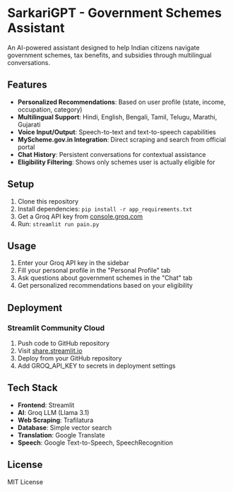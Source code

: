 # SarkariGPT - Government Schemes Assistant

An AI-powered assistant designed to help Indian citizens navigate government schemes, tax benefits, and subsidies through multilingual conversations.

## Features

- **Personalized Recommendations**: Based on user profile (state, income, occupation, category)
- **Multilingual Support**: Hindi, English, Bengali, Tamil, Telugu, Marathi, Gujarati
- **Voice Input/Output**: Speech-to-text and text-to-speech capabilities
- **MyScheme.gov.in Integration**: Direct scraping and search from official portal
- **Chat History**: Persistent conversations for contextual assistance
- **Eligibility Filtering**: Shows only schemes user is actually eligible for

## Setup

1. Clone this repository
2. Install dependencies: `pip install -r app_requirements.txt`
3. Get a Groq API key from [console.groq.com](https://console.groq.com)
4. Run: `streamlit run pain.py`

## Usage

1. Enter your Groq API key in the sidebar
2. Fill your personal profile in the "Personal Profile" tab
3. Ask questions about government schemes in the "Chat" tab
4. Get personalized recommendations based on your eligibility

## Deployment

### Streamlit Community Cloud

1. Push code to GitHub repository
2. Visit [share.streamlit.io](https://share.streamlit.io)
3. Deploy from your GitHub repository
4. Add GROQ_API_KEY to secrets in deployment settings

## Tech Stack

- **Frontend**: Streamlit
- **AI**: Groq LLM (Llama 3.1)
- **Web Scraping**: Trafilatura
- **Database**: Simple vector search
- **Translation**: Google Translate
- **Speech**: Google Text-to-Speech, SpeechRecognition

## License

MIT License